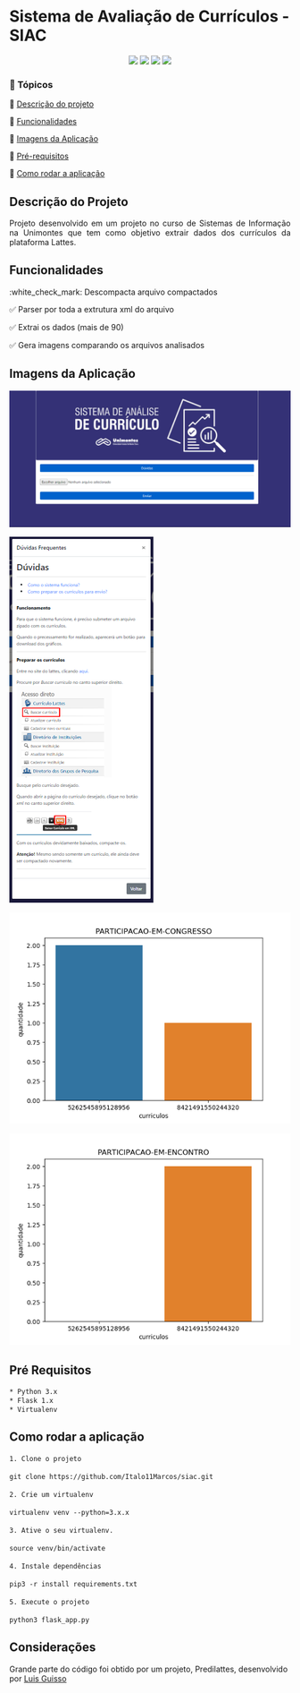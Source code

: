 <h1>Sistema de Avaliação de Currículos - SIAC</h1>

<p align="center">
  <img src="https://img.shields.io/static/v1?label=python&message=3.9.0&color=3776AB&style=for-the-badge&logo=PYTHON"/>
  <img src="http://img.shields.io/static/v1?label=Flask&message=1.1.x&color=000000&style=for-the-badge&logo=Flask"/>
  <img src="http://img.shields.io/static/v1?label=STATUS&message=CONCLUIDO&color=green&style=for-the-badge"/>
  <img src="http://img.shields.io/static/v1?label=License&message=MIT&color=green&style=for-the-badge"/>
</p>

### :checkered_flag: Tópicos 

:pushpin: [Descrição do projeto](#descrição-do-projeto)

:pushpin: [Funcionalidades](#funcionalidades)

:pushpin: [Imagens da Aplicação](#imagens-da-aplicação)

:pushpin: [Pré-requisitos](#pré-requisitos)

:pushpin: [Como rodar a aplicação](#como-rodar-a-aplicação)

## Descrição do Projeto
<p align="justify">
  Projeto desenvolvido em um projeto no curso de Sistemas de Informação na Unimontes que tem como objetivo extrair dados
  dos currículos da plataforma Lattes.
</p>

## Funcionalidades
<p align="justify">
   :white_check_mark: Descompacta arquivo compactados
  
   :white_check_mark: Parser por toda a extrutura xml do arquivo
   
   :white_check_mark: Extrai os dados (mais de 90)
   
   :white_check_mark: Gera imagens comparando os arquivos analisados
</p>

## Imagens da Aplicação
![Tela inicial](https://github.com/Italo11Marcos/siac/blob/master/prints/tela-principal.png)

![Dúvidas Frequentes](https://github.com/Italo11Marcos/siac/blob/master/prints/duvidas-frequentes.png)

![Imagens geradas](https://github.com/Italo11Marcos/siac/blob/master/prints/PARTICIPACAO-EM-CONGRESSO.png)

![Imagens geradas](https://github.com/Italo11Marcos/siac/blob/master/prints/PARTICIPACAO-EM-ENCONTRO.png)

## Pré Requisitos
    * Python 3.x
    * Flask 1.x
    * Virtualenv


## Como rodar a aplicação
    1. Clone o projeto

    git clone https://github.com/Italo11Marcos/siac.git

    2. Crie um virtualenv
    
    virtualenv venv --python=3.x.x

    3. Ative o seu virtualenv. 

    source venv/bin/activate

    4. Instale dependências

    pip3 -r install requirements.txt

    5. Execute o projeto

    python3 flask_app.py

## Considerações

Grande parte do código foi obtido por um projeto, Predilattes, desenvolvido por [Luis Guisso](https://www.linkedin.com/in/luis-guisso-8ba11527/?originalSubdomain=br)
